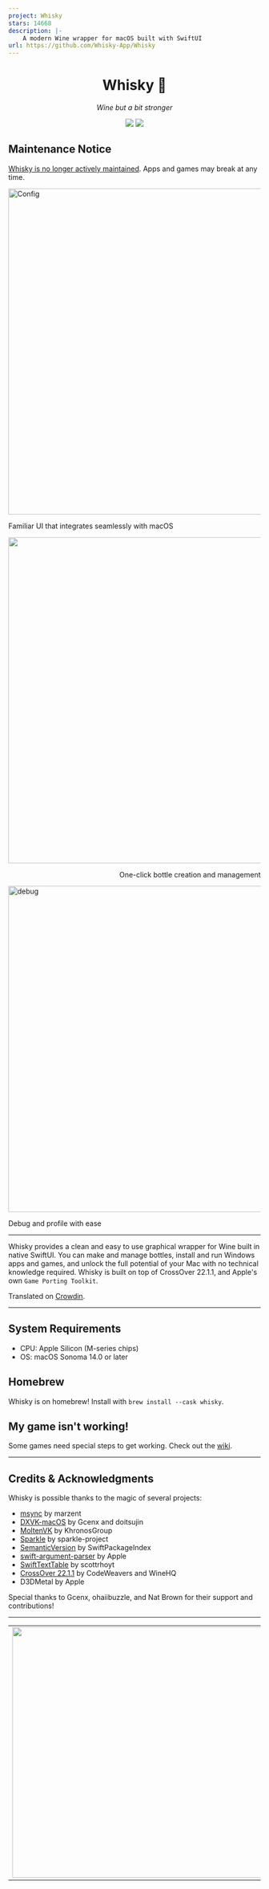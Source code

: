 ```yaml
---
project: Whisky
stars: 14668
description: |-
    A modern Wine wrapper for macOS built with SwiftUI
url: https://github.com/Whisky-App/Whisky
---
```


<div align="center">

  # Whisky 🥃 
  *Wine but a bit stronger*
  
  ![](https://img.shields.io/github/actions/workflow/status/IsaacMarovitz/Whisky/SwiftLint.yml?style=for-the-badge)
  [![](https://img.shields.io/discord/1115955071549702235?style=for-the-badge)](https://discord.gg/CsqAfs9CnM)
</div>

## Maintenance Notice

[Whisky is no longer actively maintained](https://docs.getwhisky.app/maintenance-notice). Apps and games may break at any time.

<img width="650" alt="Config" src="https://github.com/Whisky-App/Whisky/assets/42140194/d0a405e8-76ee-48f0-92b5-165d184a576b">

Familiar UI that integrates seamlessly with macOS

<div align="right">
  <img width="650" alt="New Bottle" src="https://github.com/Whisky-App/Whisky/assets/42140194/ed1a0d69-d8fb-442b-9330-6816ba8981ba">

  One-click bottle creation and management
</div>

<img width="650" alt="debug" src="https://user-images.githubusercontent.com/42140194/229176642-57b80801-d29b-4123-b1c2-f3b31408ffc6.png">

Debug and profile with ease

---

Whisky provides a clean and easy to use graphical wrapper for Wine built in native SwiftUI. You can make and manage bottles, install and run Windows apps and games, and unlock the full potential of your Mac with no technical knowledge required. Whisky is built on top of CrossOver 22.1.1, and Apple's own `Game Porting Toolkit`.

Translated on [Crowdin](https://crowdin.com/project/whisky).

---

## System Requirements
- CPU: Apple Silicon (M-series chips)
- OS: macOS Sonoma 14.0 or later

## Homebrew

Whisky is on homebrew! Install with 
`brew install --cask whisky`.

## My game isn't working!

Some games need special steps to get working. Check out the [wiki](https://github.com/IsaacMarovitz/Whisky/wiki/Game-Support).

---

## Credits & Acknowledgments

Whisky is possible thanks to the magic of several projects:

- [msync](https://github.com/marzent/wine-msync) by marzent
- [DXVK-macOS](https://github.com/Gcenx/DXVK-macOS) by Gcenx and doitsujin
- [MoltenVK](https://github.com/KhronosGroup/MoltenVK) by KhronosGroup
- [Sparkle](https://github.com/sparkle-project/Sparkle) by sparkle-project
- [SemanticVersion](https://github.com/SwiftPackageIndex/SemanticVersion) by SwiftPackageIndex
- [swift-argument-parser](https://github.com/apple/swift-argument-parser) by Apple
- [SwiftTextTable](https://github.com/scottrhoyt/SwiftyTextTable) by scottrhoyt
- [CrossOver 22.1.1](https://www.codeweavers.com/crossover) by CodeWeavers and WineHQ
- D3DMetal by Apple

Special thanks to Gcenx, ohaiibuzzle, and Nat Brown for their support and contributions!

---

<table>
  <tr>
    <td>
        <picture>
          <source media="(prefers-color-scheme: dark)" srcset="./images/cw-dark.png">
          <img src="./images/cw-light.png" width="500">
        </picture>
    </td>
    <td>
        Whisky doesn't exist without CrossOver. Support the work of CodeWeavers using our <a href="https://www.codeweavers.com/store?ad=1010">affiliate link</a>.
    </td>
  </tr>
</table>

